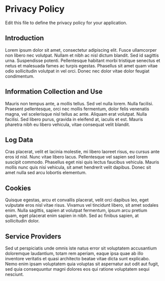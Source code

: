 # Privacy Policy

Edit this file to define the privacy policy for your application.

## Introduction

Lorem ipsum dolor sit amet, consectetur adipiscing elit. Fusce ullamcorper non libero nec volutpat. Nullam et nibh ac nisl dictum blandit. Sed id sagittis urna. Suspendisse potenti. Pellentesque habitant morbi tristique senectus et netus et malesuada fames ac turpis egestas. Phasellus sit amet quam vitae odio sollicitudin volutpat in vel orci. Donec nec dolor vitae dolor feugiat condimentum.

## Information Collection and Use

Mauris non tempus ante, a mollis tellus. Sed vel nulla lorem. Nulla facilisi. Praesent pellentesque, orci nec mollis fermentum, dolor felis venenatis magna, vel scelerisque nisl tellus ac ante. Aliquam erat volutpat. Nulla facilisi. Sed libero purus, gravida in eleifend at, iaculis et est. Mauris pharetra nibh eu libero vehicula, vitae consequat velit blandit.

## Log Data

Cras placerat, velit et lacinia molestie, mi libero laoreet risus, eu cursus ante eros id nisl. Nunc vitae libero lacus. Pellentesque vel sapien sed lorem suscipit commodo. Phasellus eget nisi quis lectus faucibus vehicula. Mauris mollis nunc quis nisi vehicula, sit amet hendrerit velit dapibus. Donec sit amet nulla sed arcu lobortis elementum.

## Cookies

Quisque egestas, arcu et convallis placerat, velit orci dapibus leo, eget vulputate eros nisl vitae risus. Vivamus vel tincidunt libero, sit amet sodales enim. Nulla sagittis, sapien at volutpat fermentum, ipsum arcu pretium quam, eget placerat enim sapien in nibh. Sed ac finibus sapien, at sollicitudin dolor.

## Service Providers

Sed ut perspiciatis unde omnis iste natus error sit voluptatem accusantium doloremque laudantium, totam rem aperiam, eaque ipsa quae ab illo inventore veritatis et quasi architecto beatae vitae dicta sunt explicabo. Nemo enim ipsam voluptatem quia voluptas sit aspernatur aut odit aut fugit, sed quia consequuntur magni dolores eos qui ratione voluptatem sequi nesciunt.
